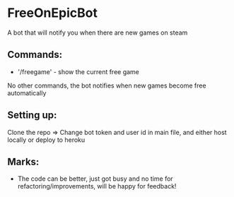 # FreeOnEpicBot
A bot that will notify you when there are new games on steam

## Commands:
- '/freegame' - show the current free game

No other commands, the bot notifies when new games become free automatically

## Setting up: 
Clone the repo => Change bot token and user id in main file, and either host locally or deploy to heroku

## Marks:
- The code can be better, just got busy and no time for refactoring/improvements, will be happy for feedback!
